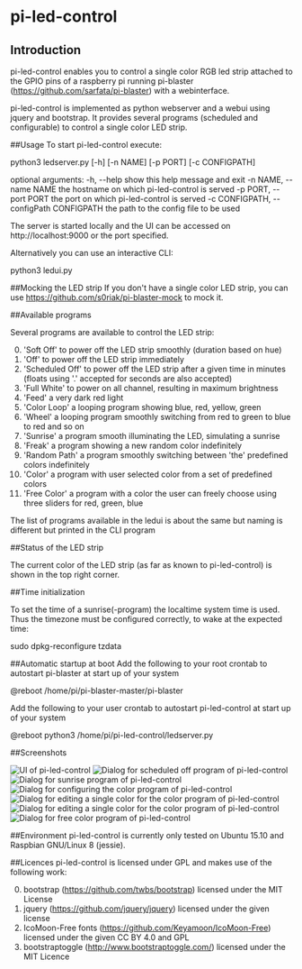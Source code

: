 # pi-led-control
## Introduction
pi-led-control enables you to control a single color RGB led strip attached to the GPIO pins of a raspberry pi running pi-blaster (https://github.com/sarfata/pi-blaster) with a webinterface.

pi-led-control is implemented as python webserver and a webui using jquery and bootstrap.
It provides several programs (scheduled and configurable) to control a single color LED strip.

##Usage
To start pi-led-control execute:
   
   python3 ledserver.py [-h] [-n NAME] [-p PORT] [-c CONFIGPATH]

optional arguments:
  -h, --help            show this help message and exit
  -n NAME, --name NAME  the hostname on which pi-led-control is served
  -p PORT, --port PORT  the port on which pi-led-control is served
  -c CONFIGPATH, --configPath CONFIGPATH
                        the path to the config file to be used
   
The server is started locally and the UI can be accessed on http://localhost:9000 or the port specified.

Alternatively you can use an interactive CLI:

   python3 ledui.py

##Mocking the LED strip
If you don't have a single color LED strip, you can use https://github.com/s0riak/pi-blaster-mock to mock it.

##Available programs

Several programs are available to control the LED strip:

0. 'Soft Off' to power off the LED strip smoothly (duration based on hue)
0. 'Off' to power off the LED strip immediately
0. 'Scheduled Off' to power off the LED strip after a given time in minutes (floats using '.' accepted for seconds are also accepted)
0. 'Full White' to power on all channel, resulting in maximum brightness
0. 'Feed' a very dark red light
0. 'Color Loop' a looping program showing blue, red, yellow, green
0. 'Wheel' a looping program smoothly switching from red to green to blue to red and so on
0. 'Sunrise' a program smooth illuminating the LED, simulating a sunrise
0. 'Freak' a program showing a new random color indefinitely
0. 'Random Path' a program smoothly switching between 'the' predefined colors indefinitely
0. 'Color' a program with user selected color from a set of predefined colors
0. 'Free Color' a program with a color the user can freely choose using three sliders for red, green, blue

The list of programs available in the ledui is about the same but naming is different but printed in the CLI program

##Status of the LED strip

The current color of the LED strip (as far as known to pi-led-control) is shown in the top right corner.

##Time initialization

To set the time of a sunrise(-program) the localtime system time is used.
Thus the timezone must be configured correctly, to wake at the expected time:
	
   sudo dpkg-reconfigure tzdata

##Automatic startup at boot
Add the following to your root crontab to autostart pi-blaster at start up of your system

   @reboot /home/pi/pi-blaster-master/pi-blaster

Add the following to your user crontab to autostart pi-led-control at start up of your system

   @reboot python3 /home/pi/pi-led-control/ledserver.py

##Screenshots

![UI of pi-led-control](https://raw.githubusercontent.com/s0riak/pi-led-control/master/screenshots/pi-led-control-main.png)
![Dialog for scheduled off program of pi-led-control](https://raw.githubusercontent.com/s0riak/pi-led-control/master/screenshots/pi-led-control-off.png)
![Dialog for sunrise program of pi-led-control](https://raw.githubusercontent.com/s0riak/pi-led-control/master/screenshots/pi-led-control-sunrise.png)
![Dialog for configuring the color program of pi-led-control](https://raw.githubusercontent.com/s0riak/pi-led-control/master/screenshots/pi-led-control-color.png)
![Dialog for editing a single color for the color program of pi-led-control](https://raw.githubusercontent.com/s0riak/pi-led-control/master/screenshots/pi-led-control-color-edit.png)
![Dialog for editing a single color for the color program of pi-led-control](https://raw.githubusercontent.com/s0riak/pi-led-control/master/screenshots/pi-led-control-loop-configure.png)
![Dialog for free color program of pi-led-control](https://raw.githubusercontent.com/s0riak/pi-led-control/master/screenshots/pi-led-control-freecolor.png)

##Environment
pi-led-control is currently only tested on Ubuntu 15.10 and Raspbian GNU/Linux 8 (jessie).

##Licences
pi-led-control is licensed under GPL and makes use of the following work:

0. bootstrap (https://github.com/twbs/bootstrap) licensed under the MIT License
0. jquery (https://github.com/jquery/jquery) licensed under the given license
0. IcoMoon-Free fonts (https://github.com/Keyamoon/IcoMoon-Free) licensed under the given CC BY 4.0 and GPL
0. bootstraptoggle (http://www.bootstraptoggle.com/) licensed under the MIT Licence